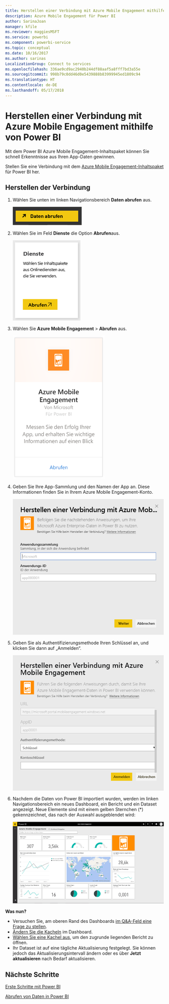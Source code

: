 ```yaml
---
title: Herstellen einer Verbindung mit Azure Mobile Engagement mithilfe von Power BI
description: Azure Mobile Engagement für Power BI
author: SarinaJoan
manager: kfile
ms.reviewer: maggiesMSFT
ms.service: powerbi
ms.component: powerbi-service
ms.topic: conceptual
ms.date: 10/16/2017
ms.author: sarinas
LocalizationGroup: Connect to services
ms.openlocfilehash: 336ae9cd9ac2940b244df88aaf5a8fff7bd3a55e
ms.sourcegitcommit: 998b79c0dd46d0e5439888b83999945ed1809c94
ms.translationtype: HT
ms.contentlocale: de-DE
ms.lasthandoff: 05/17/2018
---
```

# <a name="connect-to-azure-mobile-engagement-with-power-bi"></a>Herstellen einer Verbindung mit Azure Mobile Engagement mithilfe von Power BI
Mit dem Power BI Azure Mobile Engagement-Inhaltspaket können Sie schnell Erkenntnisse aus Ihren App-Daten gewinnen.

Stellen Sie eine Verbindung mit dem [Azure Mobile Engagement-Inhaltspaket](https://app.powerbi.com/groups/me/getdata/services/azme) für Power BI her.

## <a name="how-to-connect"></a>Herstellen der Verbindung
1. Wählen Sie unten im linken Navigationsbereich **Daten abrufen** aus.
   
    ![](media/service-connect-to-azure-mobile/getdata.png)
2. Wählen Sie im Feld **Dienste** die Option **Abrufen**aus.
   
    ![](media/service-connect-to-azure-mobile/services.png)
3. Wählen Sie **Azure Mobile Engagement** \> **Abrufen** aus.
   
    ![](media/service-connect-to-azure-mobile/azme.png) 
4. Geben Sie Ihre App-Sammlung und den Namen der App an. Diese Informationen finden Sie in Ihrem Azure Mobile Engagement-Konto.
   
    ![](media/service-connect-to-azure-mobile/parameters.png) 
5. Geben Sie als Authentifizierungsmethode Ihren Schlüssel an, und klicken Sie dann auf „Anmelden“.
   
    ![](media/service-connect-to-azure-mobile/creds.png)
6. Nachdem die Daten von Power BI importiert wurden, werden im linken Navigationsbereich ein neues Dashboard, ein Bericht und ein Dataset angezeigt. Neue Elemente sind mit einem gelben Sternchen (\*) gekennzeichnet, das nach der Auswahl ausgeblendet wird:
   
    ![](media/service-connect-to-azure-mobile/dashboard.png)

 **Was nun?**

* Versuchen Sie, am oberen Rand des Dashboards [im Q&A-Feld eine Frage zu stellen](power-bi-q-and-a.md).
* [Ändern Sie die Kacheln](service-dashboard-edit-tile.md) im Dashboard.
* [Wählen Sie eine Kachel aus](service-dashboard-tiles.md), um den zugrunde liegenden Bericht zu öffnen.
* Ihr Dataset ist auf eine tägliche Aktualisierung festgelegt. Sie können jedoch das Aktualisierungsintervall ändern oder es über **Jetzt aktualisieren** nach Bedarf aktualisieren.

## <a name="next-steps"></a>Nächste Schritte
[Erste Schritte mit Power BI](service-get-started.md)

[Abrufen von Daten in Power BI](service-get-data.md)

